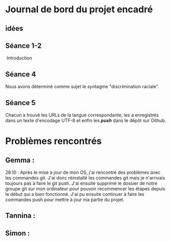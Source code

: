 # Journal de bord du projet encadré



## idées 



## Séance 1-2
​	Introduction







## Séance 4

Nous avons déterminé comme sujet le syntagme "discrimination raciale".



## Séance 5

Chacun a trouvé les URLs de la langue correspondante, les a enregistrés dans un texte d'encodage UTF-8 et enfin les ***push***  dans le dépôt sur Github.



# Problèmes rencontrés

## Gemma : 
28.10 : Après le mise à jour de mon OS, j'ai rencontré des problèmes avec les commandes git. J'ai donc réinstallé les commandes git mais je n'arrivais toujours pas à faire le git push. J'ai ensuite supprimé le dossier de notre groupe git sur mon ordinateur pour pouvoir recommencer les étapes depuis le début qui a bien fonctionné. J'ai pu ensuite continuer à faire les commandes push pour mettre à jour ma partie du projet.


## Tannina : 


## Simon : 